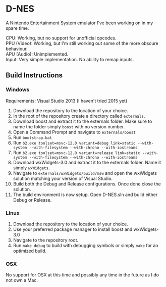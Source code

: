 # D-NES

A Nintendo Entertainment System emulator I've been working on in my spare time.

CPU: Working, but no support for unofficial opcodes.  
PPU (Video): Working, but I'm still working out some of the more obscure behaviour.  
APU (Audio): Unimplemented.  
Input: Very simple implementation. No ability to remap inputs.  

## Build Instructions
### Windows

Requirements: Visual Studio 2013 (I haven't tried 2015 yet)

1. Download the repository to the location of your choice.
2. In the root of the repository create a directory called `externals`.
3. Download boost and extract it to the externals folder. Make sure to name the folder simply `boost` with no version number.
4. Open a Command Prompt and navigate to `externals/boost`
5. Run `bootstrap.bat`
6. Run `b2.exe toolset=msvc-12.0 variant=debug link=static --with-system --with-filesystem --with-chrono --with-iostreams`
7. Run `b2.exe toolset=msvc-12.0 variant=release link=static --with-system --with-filesystem --with-chrono --with-iostreams`
8. Download wxWidgets-3.0 and extract it to the externals folder. Name it simply `wxWidgets`.
9. Navigate to `externals/wxWidgets/build/msw` and open the wxWidgets solution matching your version of Visual Studio.
10. Build both the Debug and Release configurations. Once done close the solution.
11. The build environment is now setup. Open D-NES.sln and build either Debug or Release.

### Linux

1. Download the repository to the location of your choice.
2. Use your preferred package manager to install boost and wxWidgets-3.0
3. Navigate to the repository root.
4. Run `make debug` to build with debugging symbols or simply `make` for an optimized build.

### OSX

No support for OSX at this time and possibly any time in the future as I do not own a Mac.

